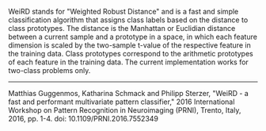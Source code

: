 WeiRD stands for "Weighted Robust Distance" and is a fast and simple classification algorithm
that assigns class labels based on the distance to class prototypes. The distance is the
Manhattan or Euclidian distance between a current sample and a prototype in a space, in which
each feature dimension is scaled by the two-sample t-value of the respective feature in the
training data. Class prototypes correspond to the arithmetic prototypes of each feature in the
training data. The current implementation works for two-class problems only.
__________________________________________________________________________
Matthias Guggenmos, Katharina Schmack and Philipp Sterzer, "WeiRD - a fast and performant
multivariate pattern classifier," 2016 International Workshop on Pattern Recognition in
Neuroimaging (PRNI), Trento, Italy, 2016, pp. 1-4. doi: 10.1109/PRNI.2016.7552349
